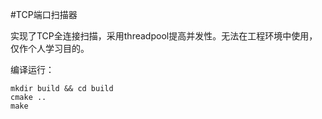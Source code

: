 #TCP端口扫描器

实现了TCP全连接扫描，采用threadpool提高并发性。无法在工程环境中使用，仅作个人学习目的。

编译运行：

```
mkdir build && cd build
cmake ..
make
```